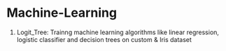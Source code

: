 # Machine-Learning
1) Logit_Tree: Trainng machine learning algorithms like linear regression, logistic classifier and decision trees on custom & Iris dataset 
